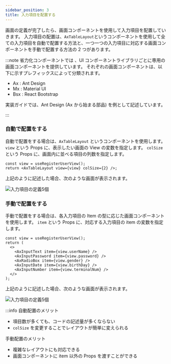 ```yaml
---
sidebar_position: 3
title: 入力項目を配置する
---
```


画面の定義が完了したら、画面コンポーネントを使用して入力項目を配置していきます。
入力項目の配置は、`AxTableLayout`というコンポーネントを使用して全ての入力項目を自動で配置する方法と、一つ一つの入力項目に対応する画面コンポーネントを手動で配置する方法の 2 つがあります。

:::note
省力化コンポーネントでは 、UI コンポーネントライブラリごとに専用の画面コンポーネントを提供しています。
それぞれの画面コンポーネントは、以下に示すプレフィックスによって分類されます。

- Ax : Ant Design
- Mx : Material UI
- Bsx : React Bootstrap

実装ガイドでは、Ant Design (Ax から始まる部品) を例として記述しています。

:::

### 自動で配置をする

自動で配置をする場合は、`AxTableLayout` というコンポーネントを使用します。 `view` という Props に、表示したい画面の View の変数を指定します。 `colSize` という Props に、画面内に並べる項目の列数を指定します。

```tsx
const view = useRegisterUserView();
return <AxTableLayout view={view} colSize={2} />;
```

上記のように記述した場合、次のような画面が表示されます。

![入力項目の定義5個](/img/screen-item-5-2.png)

### 手動で配置をする

手動で配置をする場合は、各入力項目の Item の型に応じた画面コンポーネントを使用します。 `item` という Props に、対応する入力項目の item の変数を指定します。

```tsx
const view = useRegisterUserView();
return (
  <>
    <AxInputText item={view.userName} />
    <AxInputPassword item={view.password} />
    <AxRadioBox item={view.gender} />
    <AxInputDate item={view.birthDay} />
    <AxInputNumber item={view.terminalNum} />
  </>
);
```

上記のように記述した場合、次のような画面が表示されます。

![入力項目の定義5個](/img/screen-item-5.png)

:::info
自動配置のメリット

- 項目数が多くても、コードの記述量が多くならない
- `colSize` を変更することでレイアウトが簡単に変えられる

手動配置のメリット

- 複雑なレイアウトにも対応できる
- 画面コンポーネントに item 以外の Props を渡すことができる
